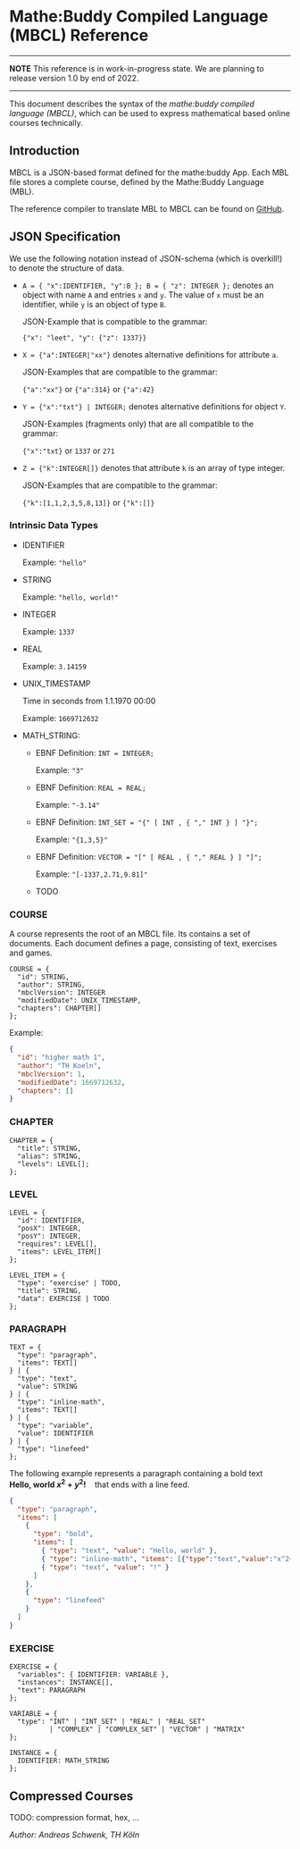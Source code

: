 # Mathe:Buddy Compiled Language (MBCL) Reference

<!-- start-for-website -->

---

**NOTE**
This reference is in work-in-progress state. We are planning to release version 1.0 by end of 2022.

---

This document describes the syntax of the _mathe:buddy compiled language (MBCL)_,
which can be used to express mathematical based online courses technically.

## Introduction

MBCL is a JSON-based format defined for the mathe:buddy App.
Each MBL file stores a complete course, defined by the Mathe:Buddy Language (MBL).

The reference compiler to translate MBL to MBCL can be found on [GitHub](https://github.com/mathebuddy/mathebuddy-compiler.git).

## JSON Specification

We use the following notation instead of JSON-schema (which is overkill!) to denote the structure of data.

- `A = { "x":IDENTIFIER, "y":B }; B = { "z": INTEGER };` denotes an object with name `A` and entries `x` and `y`. The value of `x` must be an identifier, while `y` is an object of type `B`.

  JSON-Example that is compatible to the grammar:

  `{"x": "leet", "y": {"z": 1337}}`

- `X = {"a":INTEGER|"xx"}` denotes alternative definitions for attribute `a`.

  JSON-Examples that are compatible to the grammar:

  `{"a":"xx"}` or `{"a":314}` or `{"a":42}`

- `Y = {"x":"txt"} | INTEGER;` denotes alternative definitions for object `Y`.

  JSON-Examples (fragments only) that are all compatible to the grammar:

  `{"x":"txt}` or `1337` or `271`

- `Z = {"k":INTEGER[]}` denotes that attribute `k` is an array of type integer.

  JSON-Examples that are compatible to the grammar:

  `{"k":[1,1,2,3,5,8,13]}` or `{"k":[]}`

### Intrinsic Data Types

- IDENTIFIER

  Example: `"hello"`

- STRING

  Example: `"hello, world!"`

- INTEGER

  Example: `1337`

- REAL

  Example: `3.14159`

- UNIX_TIMESTAMP

  Time in seconds from 1.1.1970 00:00

  Example: `1669712632`

- MATH_STRING:

  - EBNF Definition: `INT = INTEGER;`

    Example: `"3"`

  - EBNF Definition: `REAL = REAL;`

    Example: `"-3.14"`

  - EBNF Definition: `INT_SET = "{" [ INT , { "," INT } ] "}";`

    Example: `"{1,3,5}"`

  - EBNF Definition: `VECTOR = "[" [ REAL , { "," REAL } ] "]";`

    Example: `"[-1337,2.71,9.81]"`

  - TODO

### COURSE

A course represents the root of an MBCL file.
Its contains a set of documents.
Each document defines a page, consisting of text, exercises and games.

```
COURSE = {
  "id": STRING,
  "author": STRING,
  "mbclVersion": INTEGER
  "modifiedDate": UNIX_TIMESTAMP,
  "chapters": CHAPTER[]
};
```

Example:

```json
{
  "id": "higher math 1",
  "author": "TH Koeln",
  "mbclVersion": 1,
  "modifiedDate": 1669712632,
  "chapters": []
}
```

### CHAPTER

```
CHAPTER = {
  "title": STRING,
  "alias": STRING,
  "levels": LEVEL[];
};
```

### LEVEL

```
LEVEL = {
  "id": IDENTIFIER,
  "posX": INTEGER,
  "posY": INTEGER,
  "requires": LEVEL[],
  "items": LEVEL_ITEM[]
};
```

```
LEVEL_ITEM = {
  "type": "exercise" | TODO,
  "title": STRING,
  "data": EXERCISE | TODO
};
```

### PARAGRAPH

```
TEXT = {
  "type": "paragraph",
  "items": TEXT[]
} | {
  "type": "text",
  "value": STRING
} | {
  "type": "inline-math",
  "items": TEXT[]
} | {
  "type": "variable",
  "value": IDENTIFIER
} | {
  "type": "linefeed"
};
```

The following example represents a paragraph containing a bold text &nbsp;&nbsp; **Hello, world $x^2 + y^2$!** &nbsp;&nbsp; that ends with a line feed.

```json
{
  "type": "paragraph",
  "items": [
    {
      "type": "bold",
      "items": [
        { "type": "text", "value": "Hello, world" },
        { "type": "inline-math", "items": [{"type":"text","value":"x^2+y^2"}]}
        { "type": "text", "value": "!" }
      ]
    },
    {
      "type": "linefeed"
    }
  ]
}
```

### EXERCISE

```
EXERCISE = {
  "variables": { IDENTIFIER: VARIABLE },
  "instances": INSTANCE[],
  "text": PARAGRAPH
};
```

```
VARIABLE = {
  "type": "INT" | "INT_SET" | "REAL" | "REAL_SET"
          | "COMPLEX" | "COMPLEX_SET" | "VECTOR" | "MATRIX"
};
```

```
INSTANCE = {
  IDENTIFIER: MATH_STRING
};
```

## Compressed Courses

TODO: compression format, hex, ...

_Author: Andreas Schwenk, TH Köln_
